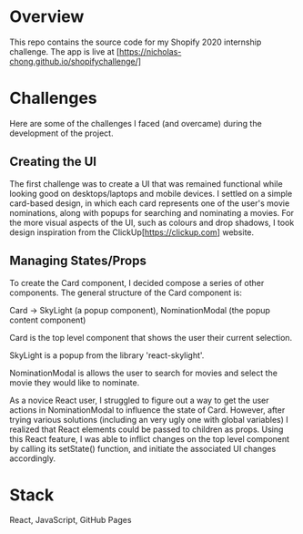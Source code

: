 # Overview

This repo contains the source code for my Shopify 2020 internship challenge. The app is live at [https://nicholas-chong.github.io/shopifychallenge/]

# Challenges

Here are some of the challenges I faced (and overcame) during the development of the project.

## Creating the UI

The first challenge was to create a UI that was remained functional while looking good on desktops/laptops and mobile devices. I settled on a simple card-based design, in which each card represents one of the user's movie nominations, along with popups for searching and nominating a movies. For the more visual aspects of the UI, such as colours and drop shadows, I took design inspiration from the ClickUp[https://clickup.com] website. 

## Managing States/Props

To create the Card component, I decided compose a series of other components. The general structure of the Card component is: 

Card -> SkyLight (a popup component), NominationModal (the popup content component)

Card is the top level component that shows the user their current selection.

SkyLight is a popup from the library 'react-skylight'.

NominationModal is allows the user to search for movies and select the movie they would like to nominate.

As a novice React user, I struggled to figure out a way to get the user actions in NominationModal to influence the state of Card. However, after trying various solutions (including an very ugly one with global variables) I realized that React elements could be passed to children as props. Using this React feature, I was able to inflict changes on the top level component by calling its setState() function, and initiate the associated UI changes accordingly.

# Stack

React, JavaScript, GitHub Pages
